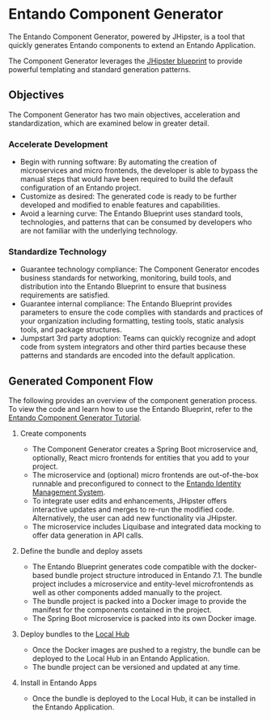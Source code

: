 # Entando Component Generator


The Entando Component Generator, powered by JHipster, is a tool that quickly generates Entando components to extend an Entando Application.

The Component Generator leverages the [JHipster blueprint](https://www.jhipster.tech/modules/creating-a-blueprint/) to provide powerful templating and standard generation patterns.

## Objectives

The Component Generator has two main objectives, acceleration and standardization, which are examined below in greater detail.

### Accelerate Development

- Begin with running software: By automating the creation of microservices and micro frontends, the developer is able to bypass the manual steps that would have been required to build the default configuration of an Entando project.
- Customize as desired: The generated code is ready to be further developed and modified to enable features and capabilities.
- Avoid a learning curve: The Entando Blueprint uses standard tools, technologies, and patterns that can be consumed by developers who are not familiar with the underlying technology.

### Standardize Technology 

- Guarantee technology compliance: The Component Generator encodes business standards for networking, monitoring, build tools, and distribution into the Entando Blueprint to ensure that business requirements are satisfied.
- Guarantee internal compliance: The Entando Blueprint provides parameters to ensure the code complies with standards and practices of your organization including formatting, testing tools, static analysis tools, and package structures.
- Jumpstart 3rd party adoption: Teams can quickly recognize and adopt code from system integrators and other third parties because these patterns and standards are encoded into the default application.

## Generated Component Flow

The following provides an overview of the component generation process. To view the code and learn how to use the Entando Blueprint, refer to the [Entando Component Generator Tutorial](../../tutorials/create/ms/generate-microservices-and-micro-frontends.md).

1. Create components
   - The Component Generator creates a Spring Boot microservice and, optionally, React micro frontends for entities that you add to your project.
   - The microservice and (optional) micro frontends are out-of-the-box runnable and preconfigured to connect to the [Entando Identity Management System](../consume/identity-management-system.md).
   - To integrate user edits and enhancements, JHipster offers interactive updates and merges to re-run the modified code. Alternatively, the user can add new functionality via JHipster.
   - The microservice includes Liquibase and integrated data mocking to offer data generation in API calls.

2. Define the bundle and deploy assets
   - The Entando Blueprint generates code compatible with the docker-based bundle project structure introduced in Entando 7.1. The bundle project includes a microservice and entity-level microfrontends as well as other components added manually to the project.
   - The bundle project is packed into a Docker image to provide the manifest for the components contained in the project.
   - The Spring Boot microservice is packed into its own Docker image.

3. Deploy bundles to the [Local Hub](../compose/local-hub-overview.md)
   - Once the Docker images are pushed to a registry, the bundle can be deployed to the Local Hub in an Entando Application.
   - The bundle project can be versioned and updated at any time.

4. Install in Entando Apps
   - Once the bundle is deployed to the Local Hub, it can be installed in the Entando Application.